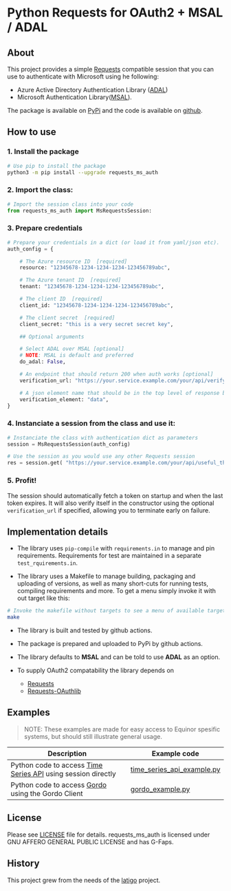 # Python Requests for OAuth2 + MSAL / ADAL

## About

This project provides a simple [Requests](https://requests.readthedocs.io/en/master/) compatible session that you can use to authenticate with Microsoft using he following:
* Azure Active Directory Authentication Library ([ADAL](https://adal-python.readthedocs.io/en/latest))
* Microsoft Authentication Library([MSAL](https://msal-python.readthedocs.io/en/latest)).

The package is available on [PyPi](https://pypi.org/project/requests-ms-auth/) and the code is available on [github](https://github.com/equinor/requests_ms_auth).

## How to use

### 1. Install the package

```bash
# Use pip to install the package
python3 -m pip install --upgrade requests_ms_auth
```

### 2. Import the class:

```python
# Import the session class into your code
from requests_ms_auth import MsRequestsSession:
```

### 3. Prepare credentials

```python
# Prepare your credentials in a dict (or load it from yaml/json etc).
auth_config = {

    # The Azure resource ID  [required]
    resource: "12345678-1234-1234-1234-123456789abc",

    # The Azure tenant ID  [required]
    tenant: "12345678-1234-1234-1234-123456789abc",

    # The client ID  [required]
    client_id: "12345678-1234-1234-1234-123456789abc",

    # The client secret  [required]
    client_secret: "this is a very secret secret key",

    ## Optional arguments

    # Select ADAL over MSAL [optional]
    # NOTE: MSAL is default and preferred
    do_adal: False,

    # An endpoint that should return 200 when auth works [optional]
    verification_url: "https://your.service.example.com/your/api/verify_endpoint",

    # A json element name that should be in the top level of response body for verification_url [optional]
    verification_element: "data",
}
```

### 4. Instanciate a session from the class and use it:

```python
# Instanciate the class with authentication dict as parameters
session = MsRequestsSession(auth_config)

# Use the session as you would use any other Requests session
res = session.get( "https://your.service.example.com/your/api/useful_thingy")
```

### 5. Profit!

The session should automatically fetch a token on startup and when the last token expires. It will also verify itself in the constructor using the optional `verification_url` if specified, allowing you to terminate early on failure.

## Implementation details

* The library uses `pip-compile` with `requirements.in` to manage and pin requirements. Requirements for test are maintained in a separate `test_rquirements.in`.

* The library uses a Makefile to manage building, packaging and uploading of versions, as well as many short-cuts for running tests, compiling requirements and more. To get a menu simply invoke it with out target like this:

```bash
# Invoke the makefile without targets to see a menu of available targets
make
```

* The library is built and tested by github actions.

* The package is prepared and uploaded to PyPi by github actions.

* The library defaults to **MSAL** and can be told to use **ADAL** as an option.

* To supply OAuth2 compatability the library depends on
  * [Requests](https://requests.readthedocs.io/en/master/)
  * [Requests-OAuthlib](https://requests-oauthlib.readthedocs.io/en/latest/) 

## Examples

> NOTE: These examples are made for easy access to Equinor spesific systems, but should still illustrate general usage.

| Description | Example code |
|-------------|-----------|
| Python code to access [Time Series API](https://github.com/equinor/OmniaPlant/tree/master/Omnia%20Timeseries%20API) using session directly| [time_series_api_example.py](https://github.com/equinor/requests_ms_auth/blob/master/examples/time_series_api_example.py) |
| Python code to access [Gordo](https://github.com/equinor/gordo) using the Gordo Client | [gordo_example.py](https://github.com/equinor/requests_ms_auth/blob/master/examples/gordo_example.py) |

## License

Please see [LICENSE](https://github.com/equinor/requests_ms_auth/blob/master/LICENSE) file for details. requests_ms_auth is licensed under GNU AFFERO GENERAL PUBLIC LICENSE and has G-Faps.

## History

This project grew from the needs of the [latigo](https://github.com/equinor/latigo) project.
